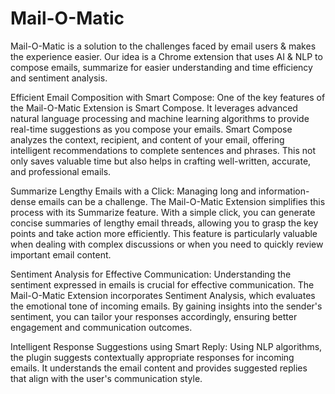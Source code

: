 # Mail-O-Matic
Mail-O-Matic is a solution to the challenges faced by email users & makes the experience easier. Our idea is a Chrome extension that uses AI & NLP to compose emails, summarize for easier understanding and time efficiency and sentiment analysis.

Efficient Email Composition with Smart Compose:
One of the key features of the Mail-O-Matic Extension is Smart Compose. It leverages advanced natural language processing and machine learning algorithms to provide real-time suggestions as you compose your emails. Smart Compose analyzes the context, recipient, and content of your email, offering intelligent recommendations to complete sentences and phrases. This not only saves valuable time but also helps in crafting well-written, accurate, and professional emails.

Summarize Lengthy Emails with a Click:
Managing long and information-dense emails can be a challenge. The Mail-O-Matic Extension simplifies this process with its Summarize feature. With a simple click, you can generate concise summaries of lengthy email threads, allowing you to grasp the key points and take action more efficiently. This feature is particularly valuable when dealing with complex discussions or when you need to quickly review important email content.

Sentiment Analysis for Effective Communication:
Understanding the sentiment expressed in emails is crucial for effective communication. The Mail-O-Matic Extension incorporates Sentiment Analysis, which evaluates the emotional tone of incoming emails. By gaining insights into the sender's sentiment, you can tailor your responses accordingly, ensuring better engagement and communication outcomes.

Intelligent Response Suggestions using Smart Reply: Using NLP algorithms, the plugin suggests contextually appropriate responses for incoming emails. It understands the email content and provides suggested replies that align with the user's communication style.
